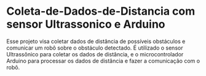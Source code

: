 # Coleta-de-Dados-de-Distancia com sensor Ultrassonico e Arduino
Esse projeto visa coletar dados de distância de possíveis obstáculos e comunicar um robô sobre o obstáculo detectado.
É utilizado o sensor Ultrassônico para coletar os dados de distância, e o microcontrolador Arduino para processar os dados de distância e fazer a comunicação com o robô. 
